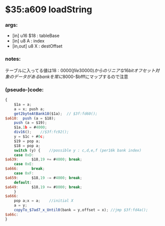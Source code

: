 ﻿
# $35:a609 loadString



### args:
+ [in] u16 $18 : tableBase
+ [in] u8 A : index
+ [in,out] u8 X : destOffset

### notes:
テーブルに入ってる値は$18:0000(file30000)からのリニアな16bitオフセット
対象のデータがあるbankを常に$8000-$bfffにマップするので注意

### (pseudo-)code:
```js
{
	$1a = a;
	a = x; push a;
	get2byteAtBank18($1a);	// $3f:fd60();
$a610:	push (a = $18);
	push (a = $19);
	$1a,1b = #4000;
	div16();	//$3f:fc92();
	y = $1c + #0c;
	$19 = pop a;
	$18 = pop a;
	switch (y) {	//possible y : c,d,e,f (per16k bank index)
	case 0xD:
$a639:		$18,19 += #4000; break;
	case 0xE:
$a666:		break;
	case 0xF:
$a659:		$18,19 -= #4000; break;
	default:
$a649:		$18,19 += #8000; break;
	}
$a666:
	pop a;x = a;	//initial X
	a = y;
	copyTo_$7ad7_x_Until0(bank = y,offset = x);	//jmp $3f:fd4a();
$a66c:
}
```



